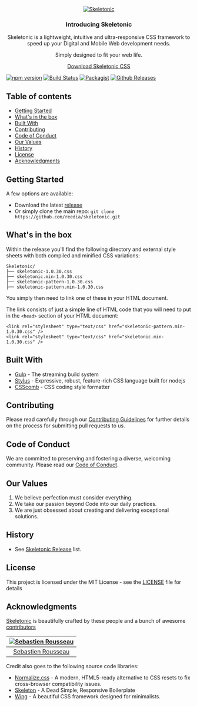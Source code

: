 <p align="center">
	<a href="http://skeletonic.io">
		<img src="https://github.com/reedia/skeletonic/raw/master/images/skeletonic.png" alt="Skeletonic"  />
	</a>  
</p>

<h3 align="center">Introducing Skeletonic</h3>

<p align="center">Skeletonic is a lightweight, intuitive and ultra-responsive CSS framework to speed up your Digital and Mobile Web development needs.</p>

<p align="center">Simply designed to fit your web life.</p>

<p align="center"><a href="https://github.com/reedia/skeletonic/archive/v1.0.30.zip">Download Skeletonic CSS</a></p>

[![npm version](https://badge.fury.io/js/skeletonic.svg)](https://badge.fury.io/js/skeletonic)
[![Build Status](https://travis-ci.org/reedia/skeletonic.svg?branch=master)](https://travis-ci.org/reedia/skeletonic)
[![Packagist](https://img.shields.io/badge/license-MIT-blue.svg)](https://skeletonic.github.io/license)
[![Github Releases](https://img.shields.io/github/downloads/atom/atom/latest/total.svg)](https://github.com/reedia/skeletonic)

## Table of contents

-   [Getting Started](#getting-started)
-   [What's in the box](#whats-in-the-box)
-   [Built With](#built-with)
-   [Contributing](#contributing)
-   [Code of Conduct](#code-of-conduct)
-   [Our Values](#our-values)
-   [History](#history)
-   [License](#license)
-   [Acknowledgments](#acknowledgments)

## Getting Started

A few options are available:

-   Download the latest [release](https://github.com/reedia/skeletonic/archive/v1.0.30.zip)
-   Or simply clone the main repo: `git clone https://github.com/reedia/skeletonic.git`

## What's in the box

Within the release you'll find the following directory and external style sheets with both compiled and minified CSS variations:

```
Skeletonic/
├── skeletonic-1.0.30.css
├── skeletonic.min-1.0.30.css
├── skeletonic-pattern-1.0.30.css
├── skeletonic-pattern.min-1.0.30.css
```

You simply then need to link one of these in your HTML document.

The link consists of just a simple line of HTML code that you will need to put in the ```<head>```  section of your HTML document:

```
<link rel="stylesheet" type="text/css" href="skeletonic-pattern.min-1.0.30.css" />
<link rel="stylesheet" type="text/css" href="skeletonic.min-1.0.30.css" />
```

## Built With
-   [Gulp](https://gulpjs.com/) - The streaming build system
-   [Stylus](http://stylus-lang.com/) - Expressive, robust, feature-rich CSS language built for nodejs
-   [CSScomb](http://csscomb.com/) - CSS coding style formatter

## Contributing

Please read carefully through our [Contributing Guidelines](https://github.com/reedia/skeletonic/blob/master/CONTRIBUTING.md) for further details on the process for submitting pull requests to us.

## Code of Conduct
We are committed to preserving and fostering a diverse, welcoming community. Please read our [Code of Conduct](https://github.com/reedia/skeletonic/blob/master/CODE_OF_CONDUCT.md).

## Our Values
1.  We believe perfection must consider everything.
2.  We take our passion beyond Code into our daily practices.
3.  We are just obsessed about creating and delivering exceptional solutions.

## History

*   See [Skeletonic Release](https://github.com/reedia/skeletonic/releases) list.


## License

This project is licensed under the MIT License - see the [LICENSE](https://github.com/reedia/skeletonic/blob/master/LICENSE) file for details

## Acknowledgments

[Skeletonic](http://skeletonic.io) is beautifully crafted by these people and a bunch of awesome [contributors](https://github.com/reedia/skeletonic/graphs/contributors)

[![Sebastien Rousseau](https://avatars0.githubusercontent.com/u/1394998?s=117)](http://sebastienrousseau.com) |
|:---:
[Sebastien Rousseau](https://github.com/sebastienrousseau) |

Credit also goes to the following source code libraries:
-   [Normalize.css](http://necolas.github.io/normalize.css/) - A modern, HTML5-ready alternative to CSS resets to fix cross-browser compatibility issues.
-   [Skeleton](http://www.getskeleton.com) - A Dead Simple, Responsive Boilerplate
-   [Wing](http://usewing.ml/) - A beautiful CSS framework designed for minimalists.
